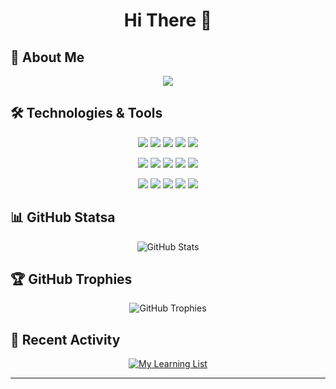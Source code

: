<h1 align="center">Hi There 👋</h1>

## 🚀 About Me

<!-- TODO: Update this section with your personal information -->

<p align="center">
  <img src="https://readme-typing-svg.herokuapp.com/?lines=🌱+A+student+major+in+SE.&font=Fira%20Code&center=true&width=500&height=45&color=f75c7e&vCenter=true&size=22">
</p>

## 🛠️ Technologies & Tools

<!-- Framework -->
<p align="center">
  <img src="https://img.shields.io/badge/-FastAPI-black?style=flat-square&logo=FastAPI" />
  <img src="https://img.shields.io/badge/-Flask-black?style=flat-square&logo=Flask" />
  <img src="https://img.shields.io/badge/-OpenCV-black?style=flat-square&logo=OpenCV" />
  <img src="https://img.shields.io/badge/-Langchain-black?style=flat-square&logo=Langchain" />
  <img src="https://img.shields.io/badge/-Pytorch-black?style=flat-square&logo=Pytorch" />

</p>


<!-- Programming Languages -->
<p align="center">
  <img src="https://img.shields.io/badge/-Python-181717?style=flat-square&logo=Python" />
  <img src="https://img.shields.io/badge/-Go-181717?style=flat-square&logo=Go" />
  <img src="https://img.shields.io/badge/-C-181717?style=flat-square&logo=c" />
  <img src="https://img.shields.io/badge/-TypeScript-181717?style=flat-square&logo=typescript" />
  <img src="https://img.shields.io/badge/-Vue-181717?style=flat-square&logo=vue.js" />
</p>

<!-- Tools -->
<p align="center">
  <img src="https://img.shields.io/badge/-Docker-black?style=flat-square&logo=Docker" />
  <img src="https://img.shields.io/badge/-Redis-black?style=flat-square&logo=Redis" />
  <img src="https://img.shields.io/badge/-MySQL-black?style=flat-square&logo=MySQL" />
  <img src="https://img.shields.io/badge/-AutoCAD-black?style=flat-square&logo=AutoCAD" />
  <img src="https://img.shields.io/badge/-HuggingFace-black?style=flat-square&logo=HuggingFace" />
</p>

## 📊 GitHub Statsa

<p align="center">
  <img src="https://github-readme-stats.vercel.app/api?username=null0NULL123&show_icons=true&theme=radical" alt="GitHub Stats" />
</p>

## 🏆 GitHub Trophies

<p align="center">
  <img src="https://github-profile-trophy.vercel.app/?username=null0NULL123&theme=darkhub&no-frame=true&margin-w=15" alt="GitHub Trophies" />
</p>

## 🎯 Recent Activity

<p align="center">
  <a href="https://github.com/null0NULL123?tab=stars" target="_blank">
    <img src="https://img.shields.io/badge/-My%20Learning%20List-181717?style=flat-square&logo=github&logoColor=white" alt="My Learning List" />
  </a>
</p>

---

